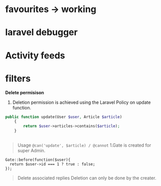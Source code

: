 
# favourites -> working
# laravel debugger
# Activity feeds
# filters
__Delete permisison__
1. Deletion permission is achieved using the Laravel Policy on update function. 
```php
public function update(User $user, Article $article)
    {
        return $user->articles->contains($article);
    }
    
```
>Usage
`@can('update', $article) / @cannot`
1.Gate is created for super Admin.
```
Gate::before(function($user){
  return $user->id === 1 ? true : false;
});
```
>Delete associated replies
>Deletion can only be done by the creater.


